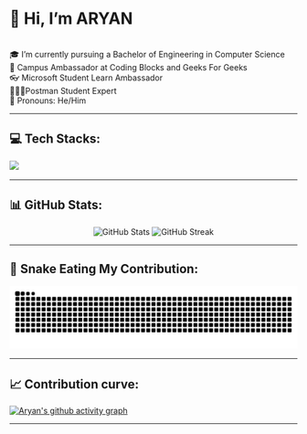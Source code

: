 
# 👋 Hi, I’m ARYAN
<br>🎓 I’m currently pursuing a Bachelor of Engineering in Computer Science
<br>👑 Campus Ambassador at Coding Blocks and Geeks For Geeks
<br>👓 Microsoft Student Learn Ambassador
<br>👷🏼‍♂️Postman Student Expert
<br>👔 Pronouns: He/Him

---

## 💻 Tech Stacks:
<p align="left">
  <a href="https://skillicons.dev">
    <img src="https://skillicons.dev/icons?i=git,github,vscode,html,css,javascript,react,c,cpp,python,r,java" />
  </a>
</p>

---

## 📊 GitHub Stats:
<p align="center">
  <img width="48%" height="50%" src="https://github-readme-stats.vercel.app/api?username=Aryan-Singla&theme=dark&hide_border=false&include_all_commits=true&count_private=true" alt="GitHub Stats" />
  <img width="48%" height="50%" src="https://github-readme-streak-stats.herokuapp.com/?user=Aryan-Singla&theme=dark&hide_border=false" alt="GitHub Streak" />
</p>

---


## 🐍 Snake Eating My Contribution:
<div align="center">
  
![Snake animation](https://github.com/Aryan-Singla/Aryan-Singla/blob/output/github-contribution-grid-snake-dark.svg)

</div>

---

## 📈 Contribution curve:
[![Aryan's github activity graph](https://github-readme-activity-graph.vercel.app/graph?username=Aryan-Singla&theme=green)](https://github.com/Aryan-Singla/github-readme-activity-graph)

---




